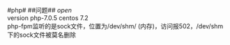 #php#
##问题##
_open_  
version php-7.0.5 centos 7.2  
php-fpm监听的是sock文件，位置为/dev/shm/ (内存)，访问报502，/dev/shm下的sock文件被莫名删除   

